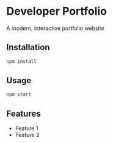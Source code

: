 # Developer Portfolio

A modern, interactive portfolio website

## Installation

```bash
npm install
```

## Usage

```bash
npm start
```

## Features

- Feature 1
- Feature 2